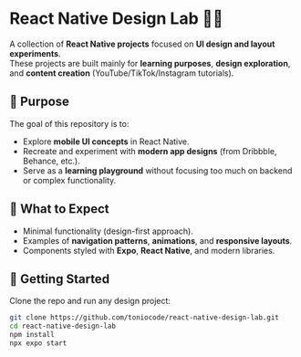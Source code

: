 # React Native Design Lab 🧪🔬

A collection of **React Native projects** focused on **UI design and layout experiments**.  
These projects are built mainly for **learning purposes**, **design exploration**, and **content creation** (YouTube/TikTok/Instagram tutorials).

## 🎯 Purpose
The goal of this repository is to:
- Explore **mobile UI concepts** in React Native.
- Recreate and experiment with **modern app designs** (from Dribbble, Behance, etc.).
- Serve as a **learning playground** without focusing too much on backend or complex functionality.

## 📱 What to Expect
- Minimal functionality (design-first approach).
- Examples of **navigation patterns**, **animations**, and **responsive layouts**.
- Components styled with **Expo**, **React Native**, and modern libraries.

## 🚀 Getting Started
Clone the repo and run any design project:

```bash
git clone https://github.com/toniocode/react-native-design-lab.git
cd react-native-design-lab
npm install
npx expo start
